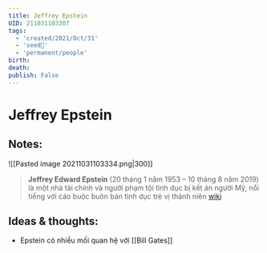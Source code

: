 ```yaml
---
title: Jeffrey Epstein
UID: 211031103307
tags:
  - 'created/2021/Oct/31'
  - 'seed🥜'
  - 'permanent/people'
birth: 
death: 
publish: False
---
```

# Jeffrey Epstein

## Notes:
![[Pasted image 20211031103334.png|300]]
> **Jeffrey Edward Epstein** (20 tháng 1 năm 1953 – 10 tháng 8 năm 2019) là một nhà tài chính và người phạm tội tình dục bị kết án người Mỹ, nổi tiếng với cáo buộc buôn bán tình dục trẻ vị thành niên [wiki](https://vi.wikipedia.org/wiki/Jeffrey_Epstein)

## Ideas & thoughts:
- Epstein có nhiều mối quan hệ với [[Bill Gates]]